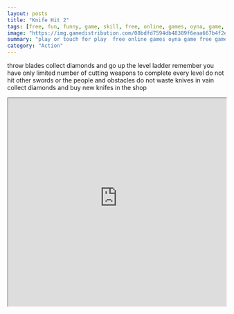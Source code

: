 ```yaml
---
layout: posts
title: "Knife Hit 2"
tags: [free, fun, funny, game, skill, free, online, games, oyna, game, free, games, play, play, games]
image: "https://img.gamedistribution.com/08bdfd7594db48389f6eaa667b4f2e00-512x384.jpeg"
summary: "play or touch for play  free online games oyna game free games play play games"
category: "Action"
---
```


throw blades collect diamonds and go up the level ladder remember you have only limited number of cutting weapons to complete every level do not hit other swords or the people and obstacles do not waste knives in vain collect diamonds and buy new knifes in the shop

<iframe width="100%" height="480px;" src="https://html5.gamedistribution.com/08bdfd7594db48389f6eaa667b4f2e00/"></iframe>